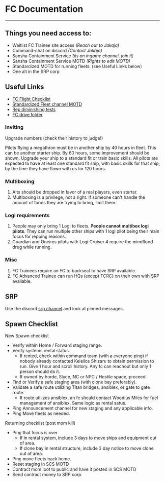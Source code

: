 # FC Documentation

---

## Things you need access to:

- Waitlist FC Trainee site access _(Reach out to Jakaja)_
- Command-chat on discord _(Contact Jakaja)_
- Sansha Containment Service _(its an ingame channel, join it)_
- Sansha Containment Service MOTD _(Rights to edit MOTD)_
- Standardized MOTD for running fleets. (see Useful Links below)
- One alt in the SRP corp


## Useful Links

- [FC Flight Checklist](https://docs.google.com/document/d/1-UXnzDgYq3F9Cct7R9dAqWWDWFOSPIP4rrNhiJnBIYk/edit?usp=sharing)
- [Standardized Fleet channel MOTD](https://docs.google.com/document/d/1COb_wlZs8wB0Xut1i6jqCHck58Cy--4nZXHWHrd64Jo/edit?usp=sharing)
- [Rep diminishing tests](https://www.dropbox.com/s/pv80oowbtr3o9xp/Rep%20dimishing.xlsx?dl=0)
- [FC drive folder](https://drive.google.com/drive/folders/1iezTWZp36jyMT6SgERHjWWaeW3FUw8q9?usp=sharing)

### Inviting

Upgrade numbers (check their history to judge!)

Pilots flying a megathron must be in another ship by 40 hours in fleet. This can be another starter ship.
By 60 hours, some improvement should be shown. Upgrade your ship to a standard fit or train basic skills. 
All pilots are expected to have at least one standard fit ship, with basic skills for that ship, by the time they have flown with us for 120 hours. 


### Multiboxing

1. Alts should be dropped in favor of a real players, even starter.
2. Multiboxing is a privilege, not a right. If someone can't handle the amount of toons they are trying to bring, limit them.

### Logi requirements
1. People may only bring 1 Logi to fleets. **People cannot multibox logi pilots**. They can run multiple other ships with 1 logi pilot being their main focus for repping reasons.
2. Guardian and Oneiros pilots with Logi Cruiser 4 require the mindflood drug while running.

### Misc

1. FC Trainees require an FC to backseat to have SRP available.
2. FC Advanced Trainee can run HQs (except TCRC) on their own with SRP available.

## SRP

Use the discord [srp channel](https://discord.com/channels/1028666338383777873/1035282315951218689) and look at pinned messages.

## Spawn Checklist
New Spawn checklist				
- Verify within Home / Forward staging range.			
- Verify systems rental status.			
	- If rented, check within command team (with a everyone ping) if nobody already contacted Keleilos Shizaru to obtain permission to run. Give 1 hour and scroll history. Any fc can reachout but only 1 person should do it.	
	- If owned by horde, Slyce, NC or NPC / Hostile space, proceed.		
- Find or Verify a safe staging area (with clone bay preferably).			
- Validate a safe route utilizing Titan bridges, ansiblex, or gate to gate route.			
	- If route utilizes ansiblex, an fc should contact Woodius Miles for fuel management of ansiblex. Same logic as rental satus. 		
- Ping Announcement channel for new staging and any applicable info.			
- Ping Move fleets as needed.			
				
Returning checklist (post mom kill)				
- Ping that focus is over			
	- If in rental system, include 3 days to move ships and equipment out of area.		
	- If clone bay in rental structure, include 3 day notice to move clone out of area.		
- Ping move fleets back home.
- Reset staging in SCS MOTD			
- Contract mom loot to public and have it posted in SCS MOTD			
- Send contract money to SRP corp.			